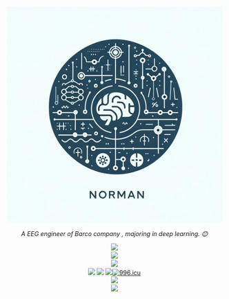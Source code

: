 <div align="center"> <img alt="" src="2.png" width="500" height="500" /> </div>
<div align="center"><p><em>A EEG engineer of Barco company </a>, majoring in deep learning. 😊
</em></p></div>

<div align="center"><img height="137px" src="https://readme-stats-norman-gms-projects.vercel.app/api?username=Norman-GM&count_private=true&hide_title=true&hide_border=true&show_icons=true&line_height=21&theme=tokyonight" /> </div>


<div align="center"> <img src="https://readme-stats-norman-gms-projects.vercel.app/api/top-langs/?username=Norman-GM&theme=tokyonight"&hide_title=true &layout=compact/> </div>
<div align="center"> <img src="https:/readme-stats-norman-gms-projects.vercel.app/?username=Norman-GM" /> </div>
<div align="center" > <img src="https://img.shields.io/badge/-HTML5-E34F26?style=flat-square&logo=html5&logoColor=white" /> <img src="https://img.shields.io/badge/-CSS3-1572B6?style=flat-square&logo=css3" /> <img src="https://img.shields.io/badge/-JavaScript-oringe?style=flat-square&logo=javascript" /><a href="https://996.icu"><img src="https://img.shields.io/badge/link-996.icu-red.svg" alt="996.icu" /></a></div>

<div align="center"> <img src="https://github-readme-streak-stats.herokuapp.com/?user=Norman-GM" /> </div>

<div align="center"> <img src="https://github-readme-activity-graph.vercel.app/graph?username=Norman-GM&theme=react-dark" /> </div>
